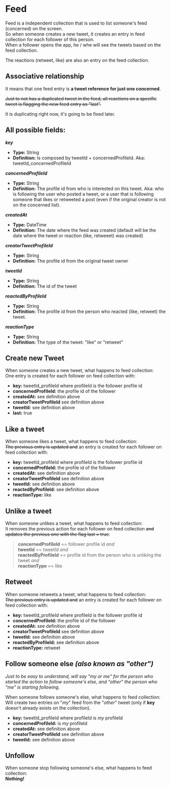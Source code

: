 # Feed

Feed is a independent collection that is used to list someone's feed (concerned) on the screen.  
So when someone creates a new tweet, it creates an entry in feed collection for each follower of this person.  
When a follower opens the app, he / whe will see the tweets based on the feed collection. 

The reactions (retweet, like) are also an entry on the feed collection.

## Associative relationship

It means that one feed entry is **a tweet reference for just one concerned**.

~~Just to not has a duplicated tweet in the feed, all reactions on a specific tweet is flagging the new feed entry as "last".~~

It is duplicating right now, it's going to be fixed later.

## All possible fields:

***key***
- **Type:** String
- **Definition:** Is composed by tweetId + concernedProfileId. Aka: tweetId_concernedProfileId 

***concernedProfileId***
- **Type:** String
- **Definition:** The profile id from who is interested on this tweet. Aka: who is following the user who posted a tweet, or a user that is following someone that likes or retweeted a post (even if the original creator is not on the concerned list).

***createdAt***
- **Type:** DateTime
- **Definition:** The date where the feed was created (default will be the date where the tweet or reaction (like, retweeet) was created)

***creatorTweetProfileId***
- **Type:** String
- **Definition:** The profile id from the original tweet owner

***tweetId***
- **Type:** String
- **Definition:** The id of the tweet

***reactedByProfileId***
- **Type:** String
- **Definition:** The profile id from the person who reacted (like, retweet) the tweet.

***reactionType***
- **Type:** String
- **Definition:** The type of the tweet: "like" or "retweet"

## Create new Tweet

When someone creates a new tweet, what happens to feed collection:  
One entry is created for each follower on feed collection with:
- **key:** tweetId_profileId where profileId is the follower profile id
- **concernedProfileId:** the profile id of the follower
- **createdAt:** see definition above
- **creatorTweetProfileId** see definition above
- **tweetId:** see definition above
- **last:** true

## Like a tweet

When someone likes a tweet, what happens to feed collection:  
~~The previous entry is updated and~~ an entry is created for each follower on feed collection with:
- **key:** tweetId_profileId where profileId is the follower profile id
- **concernedProfileId:** the profile id of the follower
- **createdAt:** see definition above
- **creatorTweetProfileId** see definition above
- **tweetId:** see definition above
- **reactedByProfileId:** see definition above
- **reactionType:** like

## Unlike a tweet

When someone unlikes a tweet, what happens to feed collection:  
It removes the previous action for each follower on feed collection ~~and updates the previous one with the flag last = true~~:  
> **concernedProfileId** == follower profile id *and*  
> **tweetId** == tweetId *and*  
> **reactedByProfileId** == profile id from the person who is unliking the tweet *and*  
> **reactionType** == like  

## Retweet

When someone retweets a tweet, what happens to feed collection:  
~~The previous entry is updated and~~ an entry is created for each follower on feed collection with:
- **key:** tweetId_profileId where profileId is the follower profile id
- **concernedProfileId:** the profile id of the follower
- **createdAt:** see definition above
- **creatorTweetProfileId** see definition above
- **tweetId:** see definition above
- **reactedByProfileId:** see definition above
- **reactionType:** retweet

## Follow someone else *(also known as "other")*

*Just to be easy to understand, will say "my or me" for the person who started the action to follow someone's else, and "other" the person who "me" is starting following.*

When someone follows someone's else, what happens to feed collection:  
Will create two entries on "*my*" feed from the "*other*" tweet (only if **key** doesn't already exists on the collection).

- **key:** tweetId_profileId where profileId is *my* profileId
- **concernedProfileId:** is *my* profileId
- **createdAt:** see definition above
- **creatorTweetProfileId** see definition above
- **tweetId:** see definition above

## Unfollow 

When someone stop following someone's else, what happens to feed collection:  
**Nothing!**